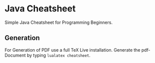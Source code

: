 #  Java Cheatsheet

Simple Java Cheatsheet for Programming Beginners.

## Generation

For Generation of PDF use a full TeX Live installation. Generate the pdf-Document by typing ```lualatex cheatsheet```.